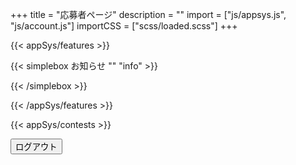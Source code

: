+++
title = "応募者ページ"
description = ""
import = ["js/appsys.js", "js/account.js"]
importCSS = ["scss/loaded.scss"]
+++

{{< appSys/features >}}

<!-- {{< wrap tag=div class="alert alert-warning" role="alert" id="alert" style="display: none;">}}
{{< icon exclamation-triangle あなたは >}}JOL2022に応募していません．

もしも，ログインするアカウントを間違えた場合は，正しいアカウントでログインしなおしてください．

今お使いのメールアドレス: <span class=user-email></span>

<button id="logout" onclick="logout()" class="btn btn-danger btn-small">ログアウト</button>

{{< /wrap >}} -->

{{< simplebox お知らせ "" "info" >}}

<!-- 「JOL2022競技会場」ページを公開いたしました． -->

<!-- <a role="button" class="btn btn-info text-decoration-none" href="/contest/jol2022/contest/">JOL2022競技会場</a> -->

<!-- 2021/01/29: 「JOL2022個人成績」に個別スコアを掲載しました．

<a role="button" class="btn btn-info text-decoration-none" href="/result/jol2022/">JOL2022個人成績</a> -->

{{< /simplebox >}}

{{< /appSys/features >}}

{{< appSys/contests >}}

<button id="logout" onclick="logout()" class="btn btn-danger btn-small mt-5">ログアウト</button>
